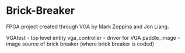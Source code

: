 Brick-Breaker
================

FPGA project created through VGA by Mark Zoppina and Jon Liang. 

VGAtest - top level entity
vga_controller - driver for VGA
paddle_image - image source of brick breaker (where brick breaker is coded)
